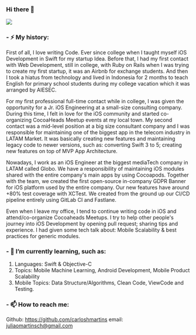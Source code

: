### Hi there 👋

<a href="https://github.com/carloshmartins/github-profile-views-counter">
  <img src="https://komarev.com/ghpvc/?username=carloshmartins">
</a>


### - ⚡ My history:
First of all, I love writing Code. Ever since college when I taught myself iOS Development in Swift for my startup Idea. 
Before that, I had my first contact with Web Development, still in college, with Ruby on Rails when I was trying to create my first startup, it was an Airbnb for exchange students. And then I took a hiatus from technology and lived in Indonesia for 2 months to teach English for primary school students during my college vacation which it was arranged by AIESEC.

For my first professional full-time contact while in college, I was given the opportunity for a Jr. iOS Engineering at a small-size consulting company. During this time, I felt in love for the iOS community and started co-organizing CocoaHeads Meetup events at my local town.
My second contact was a mid-level position at a big size consultant company and I was responsible for maintaining one of the biggest app in the telecom industry in LATAM Market. It was basically creating new features and maintaining legacy code to newer versions, such as: converting Swift 3 to 5; creating new features on top of MVP App Architecture.

Nowadays, I work as an iOS Engineer at the biggest mediaTech company in LATAM called Globo. We have a responsibility of maintaining iOS modules shared with the entire company's main apps by using Cocoapods. Together with the team, we created the first open-source in-company GDPR Banner for iOS platform used by the entire company. Our new features have around +80% test coverage with XCTest. We created from the ground up our CI/CD pipeline entirely using GitLab CI and Fastlane.

Even when I leave my office, I tend to continue writing code in iOS and attend/co-organize Cocoaheads Meetups. I try to help other people's journey into iOS Development by opening pull request; sharing tips and experience. I had given some tech talk about: Mobile Scalability & best practices for generic modules.

### - 🌱 I’m currently learning, such as: 
1) Languages: Swift & Objective-C
2) Topics: Mobile Machine Learning, Android Development, Mobile Product Scalability
3) Mobile Topics: Data Structure/Algorithms, Clean Code, ViewCode and Testing.

### - 📫 How to reach me:
Github: https://github.com/carloshmartins
email: juliaomartinsch@gmail.com 
